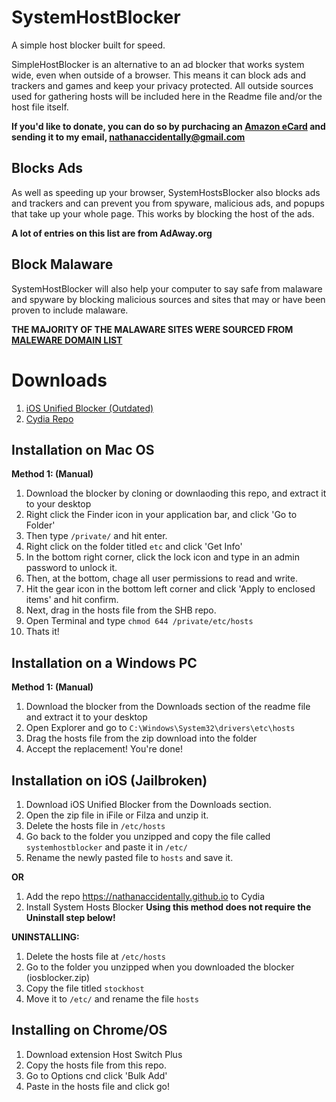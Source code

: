 # SystemHostBlocker
A simple host blocker built for speed.

SimpleHostBlocker is an alternative to an ad blocker that works system wide, even when outside of a browser. This means it can block ads and trackers and games and keep your privacy protected. All outside sources used for gathering hosts will be included here in the Readme file and/or the host file itself.

**If you'd like to donate, you can do so by purchacing an [Amazon eCard](https://www.amazon.com/Amazon-Amazon-com-eGift-Cards/dp/BT00DC6QU4) and sending it to my email, nathanaccidentally@gmail.com**

## Blocks Ads
As well as speeding up your browser, SystemHostsBlocker also blocks ads and trackers and can prevent you from spyware, malicious ads, and popups that take up your whole page. This works by blocking the host of the ads.

**A lot of entries on this list are from AdAway.org**

## Block Malaware
SystemHostBlocker will also help your computer to say safe from malaware and spyware by blocking malicious sources and sites that may or have been proven to include malaware.

**THE MAJORITY OF THE MALAWARE SITES WERE SOURCED FROM [MALEWARE DOMAIN LIST](http://www.malwaredomainlist.com/)**

# Downloads
1. [iOS Unified Blocker (Outdated)](https://github.com/nathanaccidentally/SystemHostBlocker/raw/master/iosblocker.zip)
2. [Cydia Repo](https://nathanaccidentally.github.io)

## Installation on Mac OS
**Method 1: (Manual)**

1. Download the blocker by cloning or downlaoding this repo, and extract it to your desktop
2. Right click the Finder icon in your application bar, and click 'Go to Folder'
3. Then type ```/private/``` and hit enter.
4. Right click on the folder titled ```etc``` and click 'Get Info'
5. In the bottom right corner, click the lock icon and type in an admin password to unlock it.
6. Then, at the bottom, chage all user permissions to read and write.
7. Hit the gear icon in the bottom left corner and click 'Apply to enclosed items' and hit confirm.
8. Next, drag in the hosts file from the SHB repo.
9. Open Terminal and type ```chmod 644 /private/etc/hosts```
10. Thats it!

## Installation on a Windows PC
**Method 1: (Manual)**

1. Download the blocker from the Downloads section of the readme file and extract it to your desktop
2. Open Explorer and go to ```C:\Windows\System32\drivers\etc\hosts```
3. Drag the hosts file from the zip download into the folder
4. Accept the replacement! You're done!

## Installation on iOS (Jailbroken)
1. Download iOS Unified Blocker from the Downloads section.
2. Open the zip file in iFile or Filza and unzip it.
3. Delete the hosts file in ```/etc/hosts```
3. Go back to the folder you unzipped and copy the file called ```systemhostblocker``` and paste it in ```/etc/```
4. Rename the newly pasted file to ```hosts``` and save it.

**OR**

1. Add the repo https://nathanaccidentally.github.io to Cydia
2. Install System Hosts Blocker **Using this method does not require the Uninstall step below!**

**UNINSTALLING:**

1. Delete the hosts file at ```/etc/hosts```
2. Go to the folder you unzipped when you downloaded the blocker (iosblocker.zip)
3. Copy the file titled ```stockhost```
4. Move it to ```/etc/``` and rename the file ```hosts```

## Installing on Chrome/OS

1. Download extension Host Switch Plus
2. Copy the hosts file from this repo.
3. Go to Options cnd click 'Bulk Add'
4. Paste in the hosts file and click go!
